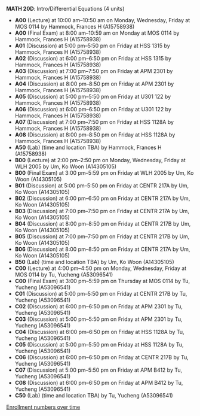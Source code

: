 **MATH 20D**: Intro/Differential Equations (4 units)

- **A00** (Lecture) at 10:00 am–10:50 am on Monday, Wednesday, Friday at MOS 0114 by Hammock, Frances H (A15758938)
- **A00** (Final Exam) at 8:00 am–10:59 am on Monday at MOS 0114 by Hammock, Frances H (A15758938)
- **A01** (Discussion) at 5:00 pm–5:50 pm on Friday at HSS 1315 by Hammock, Frances H (A15758938)
- **A02** (Discussion) at 6:00 pm–6:50 pm on Friday at HSS 1315 by Hammock, Frances H (A15758938)
- **A03** (Discussion) at 7:00 pm–7:50 pm on Friday at APM 2301 by Hammock, Frances H (A15758938)
- **A04** (Discussion) at 8:00 pm–8:50 pm on Friday at APM 2301 by Hammock, Frances H (A15758938)
- **A05** (Discussion) at 5:00 pm–5:50 pm on Friday at U301 122 by Hammock, Frances H (A15758938)
- **A06** (Discussion) at 6:00 pm–6:50 pm on Friday at U301 122 by Hammock, Frances H (A15758938)
- **A07** (Discussion) at 7:00 pm–7:50 pm on Friday at HSS 1128A by Hammock, Frances H (A15758938)
- **A08** (Discussion) at 8:00 pm–8:50 pm on Friday at HSS 1128A by Hammock, Frances H (A15758938)
- **A50** (Lab) (time and location TBA) by Hammock, Frances H (A15758938)
- **B00** (Lecture) at 2:00 pm–2:50 pm on Monday, Wednesday, Friday at WLH 2005 by Um, Ko Woon (A14305105)
- **B00** (Final Exam) at 3:00 pm–5:59 pm on Friday at WLH 2005 by Um, Ko Woon (A14305105)
- **B01** (Discussion) at 5:00 pm–5:50 pm on Friday at CENTR 217A by Um, Ko Woon (A14305105)
- **B02** (Discussion) at 6:00 pm–6:50 pm on Friday at CENTR 217A by Um, Ko Woon (A14305105)
- **B03** (Discussion) at 7:00 pm–7:50 pm on Friday at CENTR 217A by Um, Ko Woon (A14305105)
- **B04** (Discussion) at 8:00 pm–8:50 pm on Friday at CENTR 217B by Um, Ko Woon (A14305105)
- **B05** (Discussion) at 7:00 pm–7:50 pm on Friday at CENTR 217B by Um, Ko Woon (A14305105)
- **B06** (Discussion) at 8:00 pm–8:50 pm on Friday at CENTR 217A by Um, Ko Woon (A14305105)
- **B50** (Lab) (time and location TBA) by Um, Ko Woon (A14305105)
- **C00** (Lecture) at 4:00 pm–4:50 pm on Monday, Wednesday, Friday at MOS 0114 by Tu, Yucheng (A53096541)
- **C00** (Final Exam) at 3:00 pm–5:59 pm on Thursday at MOS 0114 by Tu, Yucheng (A53096541)
- **C01** (Discussion) at 5:00 pm–5:50 pm on Friday at CENTR 217B by Tu, Yucheng (A53096541)
- **C02** (Discussion) at 6:00 pm–6:50 pm on Friday at APM 2301 by Tu, Yucheng (A53096541)
- **C03** (Discussion) at 5:00 pm–5:50 pm on Friday at APM 2301 by Tu, Yucheng (A53096541)
- **C04** (Discussion) at 6:00 pm–6:50 pm on Friday at HSS 1128A by Tu, Yucheng (A53096541)
- **C05** (Discussion) at 5:00 pm–5:50 pm on Friday at HSS 1128A by Tu, Yucheng (A53096541)
- **C06** (Discussion) at 6:00 pm–6:50 pm on Friday at CENTR 217B by Tu, Yucheng (A53096541)
- **C07** (Discussion) at 5:00 pm–5:50 pm on Friday at APM B412 by Tu, Yucheng (A53096541)
- **C08** (Discussion) at 6:00 pm–6:50 pm on Friday at APM B412 by Tu, Yucheng (A53096541)
- **C50** (Lab) (time and location TBA) by Tu, Yucheng (A53096541)

[Enrollment numbers over time](./MATH20D.tsv)

